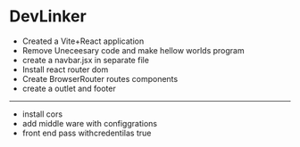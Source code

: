 # DevLinker

- Created a Vite+React application
- Remove Uneceesary code and make hellow worlds program
- create a navbar.jsx in separate file
- Install react router dom
- Create BrowserRouter routes components
- create a outlet and footer
------------------------------------------------------------------------------

- install cors 
- add middle ware with configgrations 
- front end pass withcredentilas true